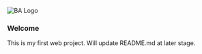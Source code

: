![BA Logo](https://res.cloudinary.com/dqoovwhgm/image/upload/v1651873917/code_institute_first_project/brutalist_arch_web_white_w4drtx.png)


### Welcome

This is my first web project. 
Will update README.md at later stage. 


